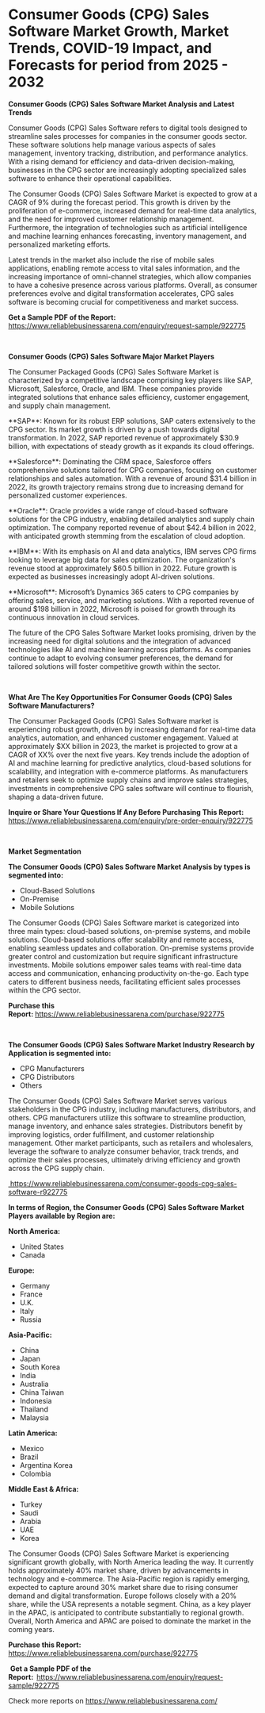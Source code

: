 <p><h1>Consumer Goods (CPG) Sales Software Market Growth, Market Trends, COVID-19 Impact, and Forecasts for period from 2025 - 2032</h1></p><p><strong>Consumer Goods (CPG) Sales Software Market Analysis and Latest Trends</strong></p>
<p><p>Consumer Goods (CPG) Sales Software refers to digital tools designed to streamline sales processes for companies in the consumer goods sector. These software solutions help manage various aspects of sales management, inventory tracking, distribution, and performance analytics. With a rising demand for efficiency and data-driven decision-making, businesses in the CPG sector are increasingly adopting specialized sales software to enhance their operational capabilities.</p><p>The Consumer Goods (CPG) Sales Software Market is expected to grow at a CAGR of 9% during the forecast period. This growth is driven by the proliferation of e-commerce, increased demand for real-time data analytics, and the need for improved customer relationship management. Furthermore, the integration of technologies such as artificial intelligence and machine learning enhances forecasting, inventory management, and personalized marketing efforts. </p><p>Latest trends in the market also include the rise of mobile sales applications, enabling remote access to vital sales information, and the increasing importance of omni-channel strategies, which allow companies to have a cohesive presence across various platforms. Overall, as consumer preferences evolve and digital transformation accelerates, CPG sales software is becoming crucial for competitiveness and market success.</p></p>
<p><strong>Get a Sample PDF of the Report:&nbsp;</strong> <a href="https://www.reliablebusinessarena.com/enquiry/request-sample/922775?utm_campaign=3218&utm_medium=2&utm_source=Github&utm_content=ia&utm_term=11032025&utm_id=consumer-goods-cpg-sales-software">https://www.reliablebusinessarena.com/enquiry/request-sample/922775</a></p>
<p>&nbsp;</p>
<p><strong>Consumer Goods (CPG) Sales Software Major Market Players</strong></p>
<p><p>The Consumer Packaged Goods (CPG) Sales Software Market is characterized by a competitive landscape comprising key players like SAP, Microsoft, Salesforce, Oracle, and IBM. These companies provide integrated solutions that enhance sales efficiency, customer engagement, and supply chain management.</p><p>**SAP**: Known for its robust ERP solutions, SAP caters extensively to the CPG sector. Its market growth is driven by a push towards digital transformation. In 2022, SAP reported revenue of approximately $30.9 billion, with expectations of steady growth as it expands its cloud offerings.</p><p>**Salesforce**: Dominating the CRM space, Salesforce offers comprehensive solutions tailored for CPG companies, focusing on customer relationships and sales automation. With a revenue of around $31.4 billion in 2022, its growth trajectory remains strong due to increasing demand for personalized customer experiences.</p><p>**Oracle**: Oracle provides a wide range of cloud-based software solutions for the CPG industry, enabling detailed analytics and supply chain optimization. The company reported revenue of about $42.4 billion in 2022, with anticipated growth stemming from the escalation of cloud adoption.</p><p>**IBM**: With its emphasis on AI and data analytics, IBM serves CPG firms looking to leverage big data for sales optimization. The organization's revenue stood at approximately $60.5 billion in 2022. Future growth is expected as businesses increasingly adopt AI-driven solutions.</p><p>**Microsoft**: Microsoft’s Dynamics 365 caters to CPG companies by offering sales, service, and marketing solutions. With a reported revenue of around $198 billion in 2022, Microsoft is poised for growth through its continuous innovation in cloud services.</p><p>The future of the CPG Sales Software Market looks promising, driven by the increasing need for digital solutions and the integration of advanced technologies like AI and machine learning across platforms. As companies continue to adapt to evolving consumer preferences, the demand for tailored solutions will foster competitive growth within the sector.</p></p>
<p>&nbsp;</p>
<p><strong>What Are The Key Opportunities For Consumer Goods (CPG) Sales Software Manufacturers?</strong></p>
<p><p>The Consumer Packaged Goods (CPG) Sales Software market is experiencing robust growth, driven by increasing demand for real-time data analytics, automation, and enhanced customer engagement. Valued at approximately $XX billion in 2023, the market is projected to grow at a CAGR of XX% over the next five years. Key trends include the adoption of AI and machine learning for predictive analytics, cloud-based solutions for scalability, and integration with e-commerce platforms. As manufacturers and retailers seek to optimize supply chains and improve sales strategies, investments in comprehensive CPG sales software will continue to flourish, shaping a data-driven future.</p></p>
<p><strong>Inquire or Share Your Questions If Any Before Purchasing This Report:</strong> <a href="https://www.reliablebusinessarena.com/enquiry/pre-order-enquiry/922775?utm_campaign=3218&utm_medium=2&utm_source=Github&utm_content=ia&utm_term=11032025&utm_id=consumer-goods-cpg-sales-software">https://www.reliablebusinessarena.com/enquiry/pre-order-enquiry/922775</a></p>
<p>&nbsp;</p>
<p><strong>Market Segmentation</strong></p>
<p><strong>The Consumer Goods (CPG) Sales Software Market Analysis by types is segmented into:</strong></p>
<p><ul><li>Cloud-Based Solutions</li><li>On-Premise</li><li>Mobile Solutions</li></ul></p>
<p><p>The Consumer Goods (CPG) Sales Software market is categorized into three main types: cloud-based solutions, on-premise systems, and mobile solutions. Cloud-based solutions offer scalability and remote access, enabling seamless updates and collaboration. On-premise systems provide greater control and customization but require significant infrastructure investments. Mobile solutions empower sales teams with real-time data access and communication, enhancing productivity on-the-go. Each type caters to different business needs, facilitating efficient sales processes within the CPG sector.</p></p>
<p><strong>Purchase this Report:&nbsp;</strong><a href="https://www.reliablebusinessarena.com/purchase/922775?utm_campaign=3218&utm_medium=2&utm_source=Github&utm_content=ia&utm_term=11032025&utm_id=consumer-goods-cpg-sales-software">https://www.reliablebusinessarena.com/purchase/922775</a></p>
<p>&nbsp;</p>
<p><strong>The Consumer Goods (CPG) Sales Software Market Industry Research by Application is segmented into:</strong></p>
<p><ul><li>CPG Manufacturers</li><li>CPG Distributors</li><li>Others</li></ul></p>
<p><p>The Consumer Goods (CPG) Sales Software Market serves various stakeholders in the CPG industry, including manufacturers, distributors, and others. CPG manufacturers utilize this software to streamline production, manage inventory, and enhance sales strategies. Distributors benefit by improving logistics, order fulfillment, and customer relationship management. Other market participants, such as retailers and wholesalers, leverage the software to analyze consumer behavior, track trends, and optimize their sales processes, ultimately driving efficiency and growth across the CPG supply chain.</p></p>
<p><a href="https://www.reliablebusinessarena.com/consumer-goods-cpg-sales-software-r922775?utm_campaign=3218&utm_medium=2&utm_source=Github&utm_content=ia&utm_term=11032025&utm_id=consumer-goods-cpg-sales-software">&nbsp;https://www.reliablebusinessarena.com/consumer-goods-cpg-sales-software-r922775</a></p>
<p><strong>In terms of Region, the Consumer Goods (CPG) Sales Software Market Players available by Region are:</strong></p>
<p>
    <p> <strong> North America: </strong>
        <ul>
            <li>United States</li>
            <li>Canada</li>
        </ul>
        </p> 
    <p> <strong> Europe: </strong>
        <ul>
            <li>Germany</li>
            <li>France</li>
            <li>U.K.</li>
            <li>Italy</li>
            <li>Russia</li>
        </ul>
        </p> 
    <p> <strong> Asia-Pacific: </strong>
        <ul>
            <li>China</li>
            <li>Japan</li>
            <li>South Korea</li>
            <li>India</li>
            <li>Australia</li>
            <li>China Taiwan</li>
            <li>Indonesia</li>
            <li>Thailand</li>
            <li>Malaysia</li>
        </ul>
        </p> 
    <p> <strong> Latin America: </strong>
        <ul>
            <li>Mexico</li>
            <li>Brazil</li>
            <li>Argentina Korea</li>
            <li>Colombia</li>
        </ul>
        </p> 
    <p> <strong> Middle East & Africa: </strong>
        <ul>
            <li>Turkey</li>
            <li>Saudi</li>
            <li>Arabia</li>
            <li>UAE</li>
            <li>Korea</li>
        </ul>
    </p>
    </p>
<p><p>The Consumer Goods (CPG) Sales Software Market is experiencing significant growth globally, with North America leading the way. It currently holds approximately 40% market share, driven by advancements in technology and e-commerce. The Asia-Pacific region is rapidly emerging, expected to capture around 30% market share due to rising consumer demand and digital transformation. Europe follows closely with a 20% share, while the USA represents a notable segment. China, as a key player in the APAC, is anticipated to contribute substantially to regional growth. Overall, North America and APAC are poised to dominate the market in the coming years.</p></p>
<p><strong>Purchase this Report: </strong><a href="https://www.reliablebusinessarena.com/purchase/922775?utm_campaign=3218&utm_medium=2&utm_source=Github&utm_content=ia&utm_term=11032025&utm_id=consumer-goods-cpg-sales-software">https://www.reliablebusinessarena.com/purchase/922775</a></p>
<p>&nbsp;<strong>Get a Sample PDF of the Report:&nbsp;&nbsp;</strong><a href="https://www.reliablebusinessarena.com/enquiry/request-sample/922775?utm_campaign=3218&utm_medium=2&utm_source=Github&utm_content=ia&utm_term=11032025&utm_id=consumer-goods-cpg-sales-software">https://www.reliablebusinessarena.com/enquiry/request-sample/922775</a></p>
<p><strong></strong></p>
<p>Check more reports on <a href="https://www.reliablebusinessarena.com/?utm_campaign=3218&utm_medium=2&utm_source=Github&utm_content=ia&utm_term=11032025&utm_id=consumer-goods-cpg-sales-software">https://www.reliablebusinessarena.com/</a></p>